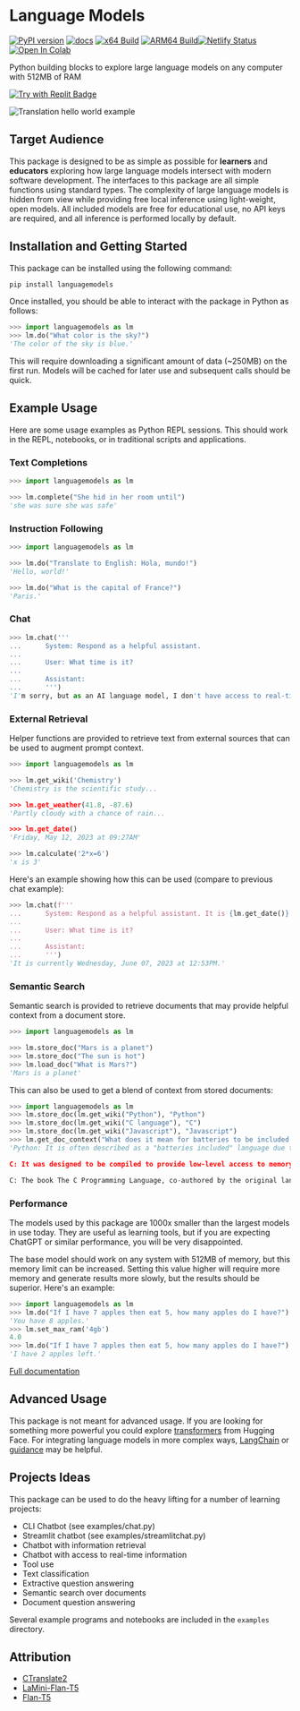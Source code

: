 Language Models
===============

[![PyPI version](https://badge.fury.io/py/languagemodels.svg)](https://badge.fury.io/py/languagemodels)
[![docs](https://img.shields.io/badge/docs-online-brightgreen)](https://languagemodels.netlify.app/)
[![x64 Build](https://github.com/jncraton/languagemodels/actions/workflows/build.yml/badge.svg)](https://github.com/jncraton/languagemodels/actions/workflows/build.yml)
[![ARM64 Build](https://github.com/jncraton/languagemodels/actions/workflows/pi.yml/badge.svg)](https://github.com/jncraton/languagemodels/actions/workflows/pi.yml)[![Netlify Status](https://api.netlify.com/api/v1/badges/722e625a-c6bc-4373-bd88-c017adc58c00/deploy-status)](https://app.netlify.com/sites/languagemodels/deploys)
[![Open In Colab](https://colab.research.google.com/assets/colab-badge.svg)](https://colab.research.google.com/github/jncraton/languagemodels/blob/master/examples/translate.ipynb)

Python building blocks to explore large language models on any computer with 512MB of RAM

[![Try with Replit Badge](https://replit.com/badge?caption=Try%20with%20Replit&variant=small)](https://replit.com/@jncraton/langaugemodels#main.py)

![Translation hello world example](media/hello.gif)

Target Audience
---------------

This package is designed to be as simple as possible for **learners** and **educators** exploring how large language models intersect with modern software development. The interfaces to this package are all simple functions using standard types. The complexity of large language models is hidden from view while providing free local inference using light-weight, open models. All included models are free for educational use, no API keys are required, and all inference is performed locally by default.

Installation and Getting Started
--------------------------------

This package can be installed using the following command:

```sh
pip install languagemodels
```

Once installed, you should be able to interact with the package in Python as follows:

```python
>>> import languagemodels as lm
>>> lm.do("What color is the sky?")
'The color of the sky is blue.'
```

This will require downloading a significant amount of data (~250MB) on the first run. Models will be cached for later use and subsequent calls should be quick.

Example Usage
-------------

Here are some usage examples as Python REPL sessions. This should work in the REPL, notebooks, or in traditional scripts and applications.

### Text Completions

```python
>>> import languagemodels as lm

>>> lm.complete("She hid in her room until")
'she was sure she was safe'
```

### Instruction Following

```python
>>> import languagemodels as lm

>>> lm.do("Translate to English: Hola, mundo!")
'Hello, world!'

>>> lm.do("What is the capital of France?")
'Paris.'
```

### Chat

```python
>>> lm.chat('''
...      System: Respond as a helpful assistant.
...
...      User: What time is it?
...
...      Assistant:
...      ''')
'I'm sorry, but as an AI language model, I don't have access to real-time information. Please provide me with the specific time you are asking for so that I can assist you better.'
```

### External Retrieval

Helper functions are provided to retrieve text from external sources that can be used to augment prompt context.

```python
>>> import languagemodels as lm

>>> lm.get_wiki('Chemistry')
'Chemistry is the scientific study...

>>> lm.get_weather(41.8, -87.6)
'Partly cloudy with a chance of rain...

>>> lm.get_date()
'Friday, May 12, 2023 at 09:27AM'

>>> lm.calculate('2*x=6')
'x is 3'
```

Here's an example showing how this can be used (compare to previous chat example):

```python
>>> lm.chat(f'''
...      System: Respond as a helpful assistant. It is {lm.get_date()}
...
...      User: What time is it?
...
...      Assistant:
...      ''')
'It is currently Wednesday, June 07, 2023 at 12:53PM.'
```

### Semantic Search

Semantic search is provided to retrieve documents that may provide helpful context from a document store.

```python
>>> import languagemodels as lm

>>> lm.store_doc("Mars is a planet")
>>> lm.store_doc("The sun is hot")
>>> lm.load_doc("What is Mars?")
'Mars is a planet'
```

This can also be used to get a blend of context from stored documents:

```python
>>> import languagemodels as lm
>>> lm.store_doc(lm.get_wiki("Python"), "Python")
>>> lm.store_doc(lm.get_wiki("C language"), "C")
>>> lm.store_doc(lm.get_wiki("Javascript"), "Javascript")
>>> lm.get_doc_context("What does it mean for batteries to be included in a language?")
'Python: It is often described as a "batteries included" language due to its comprehensive standard library.Guido van Rossum began working on Python in the late 1980s as a successor to the ABC programming language and first released it in 1991 as Python 0.9.

C: It was designed to be compiled to provide low-level access to memory and language constructs that map efficiently to machine instructions, all with minimal runtime support.

C: The book The C Programming Language, co-authored by the original language designer, served for many years as the de facto standard for the language.'
```

### Performance

The models used by this package are 1000x smaller than the largest models in use today. They are useful as learning tools, but if you are expecting ChatGPT or similar performance, you will be very disappointed.

The base model should work on any system with 512MB of memory, but this memory limit can be increased. Setting this value higher will require more memory and generate results more slowly, but the results should be superior. Here's an example:

```python
>>> import languagemodels as lm
>>> lm.do("If I have 7 apples then eat 5, how many apples do I have?")
'You have 8 apples.'
>>> lm.set_max_ram('4gb')
4.0
>>> lm.do("If I have 7 apples then eat 5, how many apples do I have?")
'I have 2 apples left.'
```

[Full documentation](https://languagemodels.netlify.app/)

Advanced Usage
--------------

This package is not meant for advanced usage. If you are looking for something more powerful you could explore [transformers](https://huggingface.co/docs/transformers) from Hugging Face. For integrating language models in more complex ways, [LangChain](https://github.com/hwchase17/langchain) or [guidance](https://github.com/microsoft/guidance) may be helpful.

Projects Ideas
--------------

This package can be used to do the heavy lifting for a number of learning projects:

- CLI Chatbot (see examples/chat.py)
- Streamlit chatbot (see examples/streamlitchat.py)
- Chatbot with information retrieval
- Chatbot with access to real-time information
- Tool use
- Text classification
- Extractive question answering
- Semantic search over documents
- Document question answering

Several example programs and notebooks are included in the `examples` directory.

Attribution
-----------

- [CTranslate2](https://github.com/OpenNMT/CTranslate2)
- [LaMini-Flan-T5](https://huggingface.co/MBZUAI/LaMini-Flan-T5-783M)
- [Flan-T5](https://huggingface.co/google/flan-t5-large)
